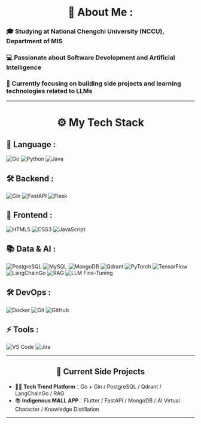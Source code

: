 <h1 align="center"> 👋 About Me : </h1>

### 🎓 Studying at National Chengchi University (NCCU), Department of MIS

### 💻 Passionate about Software Development and Artificial Intelligence

### 🚀 Currently focusing on building side projects and learning technologies related to LLMs

---

<h1 align="center">⚙️ My Tech Stack</h1>

## 🧩 Language :
![Go](https://img.shields.io/badge/Go-00ADD8?style=for-the-badge&logo=go&logoColor=white)
![Python](https://img.shields.io/badge/Python-3776AB?style=for-the-badge&logo=python&logoColor=white)
![Java](https://img.shields.io/badge/Java-007396?style=for-the-badge&logo=java&logoColor=white)

## 🛠️ Backend :
![Gin](https://img.shields.io/badge/Gin-00ADD8?style=for-the-badge&logo=go&logoColor=white)
![FastAPI](https://img.shields.io/badge/FastAPI-009688?style=for-the-badge&logo=fastapi&logoColor=white)
![Flask](https://img.shields.io/badge/Flask-000000?style=for-the-badge&logo=flask&logoColor=white)

## 🎨 Frontend :
![HTML5](https://img.shields.io/badge/HTML5-E34F26?style=for-the-badge&logo=html5&logoColor=white)
![CSS3](https://img.shields.io/badge/CSS3-1572B6?style=for-the-badge&logo=css3&logoColor=white)
![JavaScript](https://img.shields.io/badge/JavaScript-F7DF1E?style=for-the-badge&logo=javascript&logoColor=black)

## 📚 Data & AI :
![PostgreSQL](https://img.shields.io/badge/PostgreSQL-336791?style=for-the-badge&logo=postgresql&logoColor=white)
![MySQL](https://img.shields.io/badge/MySQL-4479A1?style=for-the-badge&logo=mysql&logoColor=white)
![MongoDB](https://img.shields.io/badge/MongoDB-47A248?style=for-the-badge&logo=mongodb&logoColor=white)
![Qdrant](https://img.shields.io/badge/Qdrant-00b3b3?style=for-the-badge&logo=qdrant&logoColor=white)
![PyTorch](https://img.shields.io/badge/PyTorch-EE4C2C?style=for-the-badge&logo=pytorch&logoColor=white)
![TensorFlow](https://img.shields.io/badge/TensorFlow-FF6F00?style=for-the-badge&logo=tensorflow&logoColor=white)
![LangChainGo](https://img.shields.io/badge/LangChainGo-000000?style=for-the-badge&logo=github&logoColor=white)
![RAG](https://img.shields.io/badge/RAG-ff6600?style=for-the-badge&logo=semantic-release&logoColor=white)
![LLM Fine-Tuning](https://img.shields.io/badge/LLM%20Fine--Tuning-800080?style=for-the-badge)

## 🛠️ DevOps :
![Docker](https://img.shields.io/badge/Docker-2496ED?style=for-the-badge&logo=docker&logoColor=white)
![Git](https://img.shields.io/badge/Git-F05032?style=for-the-badge&logo=git&logoColor=white)
![GitHub](https://img.shields.io/badge/GitHub-181717?style=for-the-badge&logo=github&logoColor=white)

## ⚡ Tools :
![VS Code](https://img.shields.io/badge/VS%20Code-007ACC?style=for-the-badge&logo=visualstudiocode&logoColor=white)
![Jira](https://img.shields.io/badge/Jira-0052CC?style=for-the-badge&logo=jira&logoColor=white)

---

<h2 align="center">🚀 Current Side Projects</h2>

- 👨‍💻 **Tech Trend Platform**：Go + Gin / PostgreSQL / Qdrant / LangChainGo / RAG
- 📚 **Indigenous MALL APP**：Flutter / FastAPI / MongoDB / AI Virtual Character / Knowledge Distillation

---
